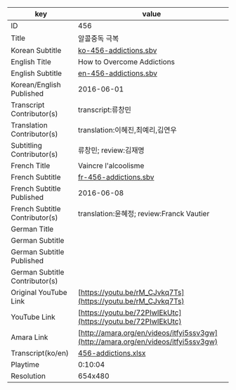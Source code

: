 |  key  |  value  |
|-------|---------|
| ID            | 456 |
| Title         | 알콜중독 극복 |
| Korean Subtitle | [ko-456-addictions.sbv](https://github.com/jungtosociety/dharma-qna/raw/master/sub/456/ko-456-addictions.sbv) |
| English Title | How to Overcome Addictions |
| English Subtitle | [en-456-addictions.sbv](https://github.com/jungtosociety/dharma-qna/raw/master/sub/456/en-456-addictions.sbv) |
| Korean/English Published     | 2016-06-01 |
| Transcript Contributor(s)   | transcript:류창민 |
| Translation Contributor(s)   | translation:이혜진,최예리,김연우 |
| Subtitling Contributor(s)   | 류창민; review:김재명 |
| French Title | Vaincre l'alcoolisme |
| French Subtitle | [fr-456-addictions.sbv](https://github.com/jungtosociety/dharma-qna/raw/master/sub/456/fr-456-addictions.sbv) |
| French Subtitle Published | 2016-06-08 |
| French Subtitle Contributor(s) | translation:윤혜정; review:Franck Vautier |
| German Title |  |
| German Subtitle |  |
| German Subtitle Published |  |
| German Subtitle Contributor(s) |  |
| Original YouTube Link  | [https://youtu.be/rM_CJvkq7Ts](https://youtu.be/rM_CJvkq7Ts) |
| YouTube Link  | [https://youtu.be/72PIwIEkUtc](https://youtu.be/72PIwIEkUtc) |
| Amara Link    | [http://amara.org/en/videos/itfyi5ssv3gw](http://amara.org/en/videos/itfyi5ssv3gw) |
| Transcript(ko/en) | [456-addictions.xlsx](https://github.com/jungtosociety/dharma-qna/raw/master/sub/456/456-addictions.xlsx) |
| Playtime | 0:10:04 |
| Resolution | 654x480|
